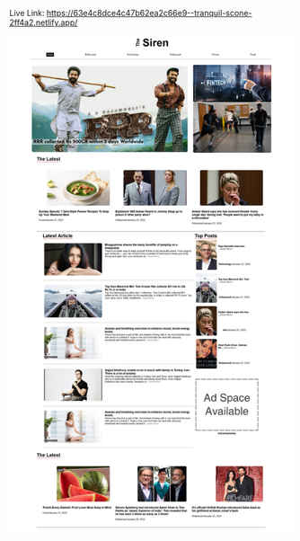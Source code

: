 Live Link:
https://63e4c8dce4c47b62ea2c66e9--tranquil-scone-2ff4a2.netlify.app/

![Screenshot](https://github.com/Sanjeet0000/react_blog/blob/main/screenshot.jpg)
